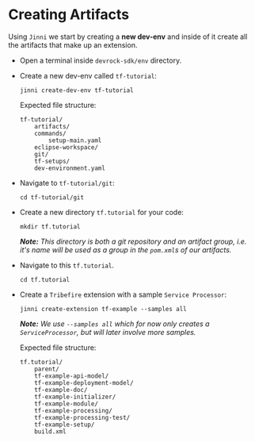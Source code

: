 # Creating Artifacts

Using `Jinni` we start by creating a **new dev-env** and inside of it create all the artifacts that make up an extension.

* Open a terminal inside `devrock-sdk/env` directory. 

* Create a new dev-env called `tf-tutorial`:
  ```cli
  jinni create-dev-env tf-tutorial
  ```

  Expected file structure:
  ```filesystem
  tf-tutorial/
      artifacts/
      commands/
          setup-main.yaml
      eclipse-workspace/
      git/
      tf-setups/
      dev-environment.yaml
  ```

* Navigate to `tf-tutorial/git`:
  ```cli
  cd tf-tutorial/git
  ```

* Create a new directory `tf.tutorial` for your code:
  ```cli
  mkdir tf.tutorial
  ```

  _**Note:** This directory is both a git repository and an artifact group, i.e. it's name will be used as a group in the `pom.xml`s of our artifacts._

* Navigate to this `tf.tutorial`.
  ```cli
  cd tf.tutorial
  ```

* Create a `Tribefire` extension with a sample `Service Processor`:
  ```cli
  jinni create-extension tf-example --samples all 
  ```

  _**Note:** We use `--samples all` which for now only creates a `ServiceProcessor`, but will later involve more samples._

  Expected file structure:
  ```filesystem
  tf.tutorial/
      parent/
      tf-example-api-model/
      tf-example-deployment-model/
      tf-example-doc/
      tf-example-initializer/
      tf-example-module/
      tf-example-processing/
      tf-example-processing-test/
      tf-example-setup/
      build.xml
  ```
